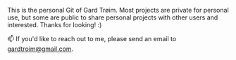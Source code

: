 This is the personal Git of Gard Trøim. Most projects are private for personal use, but some are public to share personal projects with other users and interested. Thanks for looking! :)

📫 If you'd like to reach out to me, please send an email to gardtroim@gmail.com.

<!---
thefuryfox/thefuryfox is a ✨ special ✨ repository because its `README.md` (this file) appears on your GitHub profile.
You can click the Preview link to take a look at your changes.
--->
